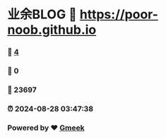 # 业余BLOG :link: https://poor-noob.github.io 
### :page_facing_up: [4](https://poor-noob.github.io/tag.html) 
### :speech_balloon: 0 
### :hibiscus: 23697 
### :alarm_clock: 2024-08-28 03:47:38 
### Powered by :heart: [Gmeek](https://github.com/Meekdai/Gmeek)
